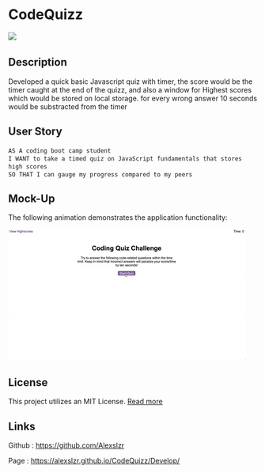 # CodeQuizz

<img src="https://img.shields.io/badge/License-MIT-blue"></img>

## Description

Developed a quick basic Javascript quiz with timer, the score would be the timer caught at the end of the quizz,
and also a window for Highest scores which would be stored on local storage.
for every wrong answer 10 seconds would be substracted from the timer 

## User Story

```
AS A coding boot camp student
I WANT to take a timed quiz on JavaScript fundamentals that stores high scores
SO THAT I can gauge my progress compared to my peers
```

## Mock-Up

The following animation demonstrates the application functionality:

![A user clicks through an interactive coding quiz, then enters initials to save the high score before resetting and starting over.](./Develop/Assets/gif/04-web-apis-homework-demo.gif)

## License

This project utilizes an MIT License. [Read more](https://choosealicense.com/licenses/mit/)

## Links

Github :
https://github.com/Alexslzr

Page :
https://alexslzr.github.io/CodeQuizz/Develop/